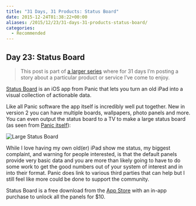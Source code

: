 ```yaml
---
title: "31 Days, 31 Products: Status Board"
date: 2015-12-24T01:38:22+00:00
aliases: /2015/12/23/31-days-31-products-status-board/
categories:
  - Recommended
---
```


## Day 23: Status Board

> This post is part of [a larger series][1] where for 31 days I&#8217;m posting a story about a particular product or service I&#8217;ve come to enjoy.

[Status Board][2] is an iOS app from Panic that lets you turn an old iPad into a visual collection of actionable data.

Like all Panic software the app itself is incredibly well put together. New in version 2 you can have multiple boards, wallpapers, photo panels and more. You can even output the status board to a TV to make a large status board (as seen from [Panic itself][3]):

![Large Status Board][4]

While I love having my own old(er) iPad show me status, my biggest complaint, and warning for people interested, is that the default panels provide very basic data and you are more than likely going to have to do some work to get the good numbers out of your system of interest and in into their format. Panic does link to various third parties that can help but I still feel like more could be done to support the community.

Status Board is a free download from the [App Store][5] with an in-app purchase to unlock all the panels for $10.

[1]: http://mikezornek.com/2015/11/24/31-days-31-products-launch-post/
[2]: http://panic.com/statusboard/
[3]: https://panic.com/blog/panic-status-board-2013-edition/
[4]: http://mikezornek.com/media/images/31products/status-board.jpg "Large Status Board"
[5]: https://geo.itunes.apple.com/us/app/status-board/id449955536?mt=8&at=11l4BV

